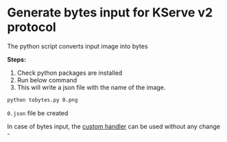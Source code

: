 # Generate bytes input for KServe v2 protocol

The python script converts input image into bytes

**Steps:**

 1. Check python packages are installed
 2. Run below command
 3. This will write a json file with the name of the image.

```bash
python tobytes.py 0.png
```

`0.json` file be created 

In case of bytes input, the [custom handler](https://github.com/pytorch/serve/blob/master/examples/image_classifier/mnist/mnist_handler.py) can be used without any change - 